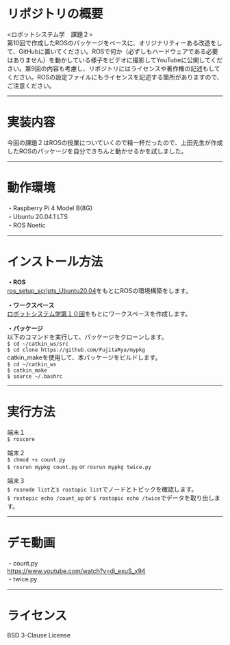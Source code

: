 # リポジトリの概要
<ロボットシステム学　課題２>  
第10回で作成したROSのパッケージをベースに、オリジナリティーある改造をして、GitHubに置いてください。ROSで何か（必ずしもハードウェアである必要はありません）を動かしている様子をビデオに撮影してYouTubeに公開してください。第9回の内容も考慮し、リポジトリにはライセンスや著作権の記述もしてください。ROSの設定ファイルにもライセンスを記述する箇所がありますので、ご注意ください。
_ _ _
# 実装内容
今回の課題２はROSの授業についていくので精一杯だったので、上田先生が作成したROSのパッケージを自分できちんと動かせるかを試しました。
_ _ _
# 動作環境  
・Raspberry Pi 4 Model B(8G)    
・Ubuntu 20.04.1 LTS  
・ROS Noetic
_ _ _
# インストール方法
**・ROS**    
[ros_setup_scripts_Ubuntu20.04](http://github.com/ryuichiueda/ros_setup_scripts_Ubuntu20.04_server)をもとにROSの環境構築をします。  

**・ワークスペース**     
[ロボットシステム学第１０回](https://ryuichiueda.github.io/robosys2020/lesson10_ros.html#/)をもとにワークスペースを作成します。  

**・パッケージ**  
以下のコマンドを実行して、パッケージをクローンします。   
`$ cd ~/catkin_ws/src`  
`$ cd clone https://github.com/FujitaRyo/mypkg`  
catkin_makeを使用して、本パッケージをビルドします。  
`$ cd ~/catkin_ws`  
`$ catkin_make`  
`$ source ~/.bashrc`  
_ _ _
# 実行方法  
端末１  
`$ roscore`  

端末２  
`$ chmod +x count.py`  
`$ rosrun mypkg count.py` or `rosrun mypkg twice.py`  

端末３  
`$ rosnode list`と`$ rostopic list`でノードとトピックを確認します。  
`$ rostopic echo /count_up` or `$ rostopic echo /twice`でデータを取り出します。　
_ _ _
# デモ動画  
・count.py  
https://www.youtube.com/watch?v=di_exuS_x94  
・twice.py  
_ _ _
# ライセンス
BSD 3-Clause License
